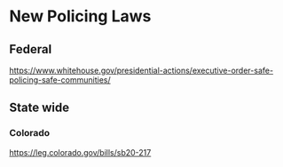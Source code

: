 # New Policing Laws

## Federal

https://www.whitehouse.gov/presidential-actions/executive-order-safe-policing-safe-communities/

## State wide

### Colorado

https://leg.colorado.gov/bills/sb20-217

